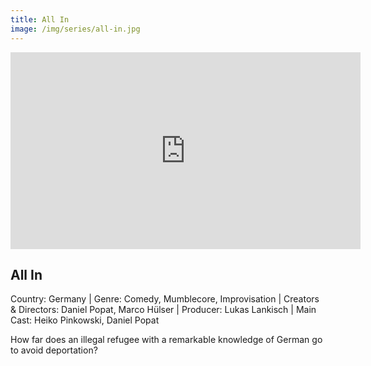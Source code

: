 ```yaml
---
title: All In
image: /img/series/all-in.jpg
---
```

<iframe width="560" height="315" src="https://www.youtube.com/embed/uVqtaW30ZGg" frameborder="0" allow="accelerometer; autoplay; encrypted-media; gyroscope; picture-in-picture" allowfullscreen></iframe>

## All In
Country: Germany | Genre: Comedy, Mumblecore, Improvisation | Creators & Directors: Daniel Popat, Marco Hülser | Producer: Lukas Lankisch | Main Cast: Heiko Pinkowski, Daniel Popat

How far does an illegal refugee with a remarkable knowledge of German go to avoid deportation?